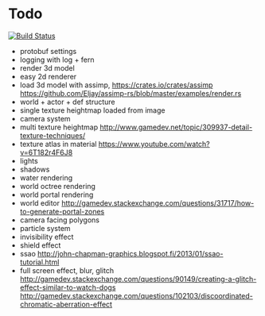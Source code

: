 Todo
======

[![Build Status](https://travis-ci.org/madeso/rust-game-engine.svg)](https://travis-ci.org/madeso/rust-game-engine)

* protobuf settings
* logging with log + fern
* render 3d model
* easy 2d renderer
* load 3d model with assimp, https://crates.io/crates/assimp https://github.com/Eljay/assimp-rs/blob/master/examples/render.rs
* world + actor + def structure
* single texture heightmap loaded from image
* camera system
* multi texture heightmap http://www.gamedev.net/topic/309937-detail-texture-techniques/
* texture atlas in material https://www.youtube.com/watch?v=6T182r4F6J8
* lights
* shadows
* water rendering
* world octree rendering
* world portal rendering
* world editor http://gamedev.stackexchange.com/questions/31717/how-to-generate-portal-zones
* camera facing polygons
* particle system
* invisibility effect
* shield effect
* ssao http://john-chapman-graphics.blogspot.fi/2013/01/ssao-tutorial.html
* full screen effect, blur, glitch http://gamedev.stackexchange.com/questions/90149/creating-a-glitch-effect-similar-to-watch-dogs http://gamedev.stackexchange.com/questions/102103/discoordinated-chromatic-aberration-effect
